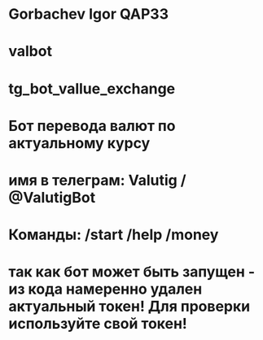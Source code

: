 # Gorbachev Igor QAP33 
# valbot
# tg_bot_vallue_exchange
# Бот перевода валют по актуальному курсу
# имя в телеграм: Valutig / @ValutigBot

# Команды: /start /help /money

# так как бот может быть запущен - из кода намеренно удален актуальный токен! Для проверки используйте свой токен! 
